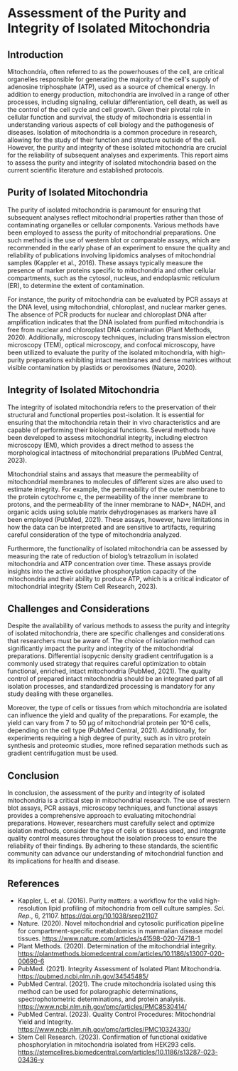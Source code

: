 # Assessment of the Purity and Integrity of Isolated Mitochondria

## Introduction

Mitochondria, often referred to as the powerhouses of the cell, are critical organelles responsible for generating the majority of the cell's supply of adenosine triphosphate (ATP), used as a source of chemical energy. In addition to energy production, mitochondria are involved in a range of other processes, including signaling, cellular differentiation, cell death, as well as the control of the cell cycle and cell growth. Given their pivotal role in cellular function and survival, the study of mitochondria is essential in understanding various aspects of cell biology and the pathogenesis of diseases. Isolation of mitochondria is a common procedure in research, allowing for the study of their function and structure outside of the cell. However, the purity and integrity of these isolated mitochondria are crucial for the reliability of subsequent analyses and experiments. This report aims to assess the purity and integrity of isolated mitochondria based on the current scientific literature and established protocols.

## Purity of Isolated Mitochondria

The purity of isolated mitochondria is paramount for ensuring that subsequent analyses reflect mitochondrial properties rather than those of contaminating organelles or cellular components. Various methods have been employed to assess the purity of mitochondrial preparations. One such method is the use of western blot or comparable assays, which are recommended in the early phase of an experiment to ensure the quality and reliability of publications involving lipidomics analyses of mitochondrial samples (Kappler et al., 2016). These assays typically measure the presence of marker proteins specific to mitochondria and other cellular compartments, such as the cytosol, nucleus, and endoplasmic reticulum (ER), to determine the extent of contamination.

For instance, the purity of mitochondria can be evaluated by PCR assays at the DNA level, using mitochondrial, chloroplast, and nuclear marker genes. The absence of PCR products for nuclear and chloroplast DNA after amplification indicates that the DNA isolated from purified mitochondria is free from nuclear and chloroplast DNA contamination (Plant Methods, 2020). Additionally, microscopy techniques, including transmission electron microscopy (TEM), optical microscopy, and confocal microscopy, have been utilized to evaluate the purity of the isolated mitochondria, with high-purity preparations exhibiting intact membranes and dense matrices without visible contamination by plastids or peroxisomes (Nature, 2020).

## Integrity of Isolated Mitochondria

The integrity of isolated mitochondria refers to the preservation of their structural and functional properties post-isolation. It is essential for ensuring that the mitochondria retain their in vivo characteristics and are capable of performing their biological functions. Several methods have been developed to assess mitochondrial integrity, including electron microscopy (EM), which provides a direct method to assess the morphological intactness of mitochondrial preparations (PubMed Central, 2023).

Mitochondrial stains and assays that measure the permeability of mitochondrial membranes to molecules of different sizes are also used to estimate integrity. For example, the permeability of the outer membrane to the protein cytochrome c, the permeability of the inner membrane to protons, and the permeability of the inner membrane to NAD+, NADH, and organic acids using soluble matrix dehydrogenases as markers have all been employed (PubMed, 2021). These assays, however, have limitations in how the data can be interpreted and are sensitive to artifacts, requiring careful consideration of the type of mitochondria analyzed.

Furthermore, the functionality of isolated mitochondria can be assessed by measuring the rate of reduction of biolog’s tetrazolium in isolated mitochondria and ATP concentration over time. These assays provide insights into the active oxidative phosphorylation capacity of the mitochondria and their ability to produce ATP, which is a critical indicator of mitochondrial integrity (Stem Cell Research, 2023).

## Challenges and Considerations

Despite the availability of various methods to assess the purity and integrity of isolated mitochondria, there are specific challenges and considerations that researchers must be aware of. The choice of isolation method can significantly impact the purity and integrity of the mitochondrial preparations. Differential isopycnic density gradient centrifugation is a commonly used strategy that requires careful optimization to obtain functional, enriched, intact mitochondria (PubMed, 2021). The quality control of prepared intact mitochondria should be an integrated part of all isolation processes, and standardized processing is mandatory for any study dealing with these organelles.

Moreover, the type of cells or tissues from which mitochondria are isolated can influence the yield and quality of the preparations. For example, the yield can vary from 7 to 50 μg of mitochondrial protein per 10^6 cells, depending on the cell type (PubMed Central, 2021). Additionally, for experiments requiring a high degree of purity, such as in vitro protein synthesis and proteomic studies, more refined separation methods such as gradient centrifugation must be used.

## Conclusion

In conclusion, the assessment of the purity and integrity of isolated mitochondria is a critical step in mitochondrial research. The use of western blot assays, PCR assays, microscopy techniques, and functional assays provides a comprehensive approach to evaluating mitochondrial preparations. However, researchers must carefully select and optimize isolation methods, consider the type of cells or tissues used, and integrate quality control measures throughout the isolation process to ensure the reliability of their findings. By adhering to these standards, the scientific community can advance our understanding of mitochondrial function and its implications for health and disease.

## References

- Kappler, L. et al. (2016). Purity matters: a workflow for the valid high-resolution lipid profiling of mitochondria from cell culture samples. *Sci. Rep.*, 6, 21107. https://doi.org/10.1038/srep21107
- Nature. (2020). Novel mitochondrial and cytosolic purification pipeline for compartment-specific metabolomics in mammalian disease model tissues. https://www.nature.com/articles/s41598-020-74718-1
- Plant Methods. (2020). Determination of the mitochondrial integrity. https://plantmethods.biomedcentral.com/articles/10.1186/s13007-020-00690-6
- PubMed. (2021). Integrity Assessment of Isolated Plant Mitochondria. https://pubmed.ncbi.nlm.nih.gov/34545485/
- PubMed Central. (2021). The crude mitochondria isolated using this method can be used for polarographic determinations, spectrophotometric determinations, and protein analysis. https://www.ncbi.nlm.nih.gov/pmc/articles/PMC8530414/
- PubMed Central. (2023). Quality Control Procedures: Mitochondrial Yield and Integrity. https://www.ncbi.nlm.nih.gov/pmc/articles/PMC10324330/
- Stem Cell Research. (2023). Confirmation of functional oxidative phosphorylation in mitochondria isolated from HEK293 cells. https://stemcellres.biomedcentral.com/articles/10.1186/s13287-023-03436-y